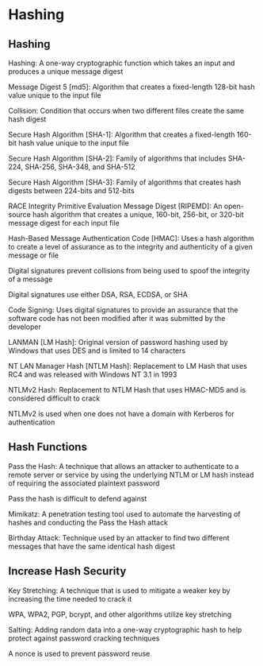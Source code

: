 # Hashing # 

## Hashing ## 

Hashing: A one-way cryptographic function which takes an input and produces a unique message digest 

Message Digest 5 [md5]: Algorithm that creates a fixed-length 128-bit hash value unique to the input file 

Collision: Condition that occurs when two different files create the same hash digest 

Secure Hash Algorithm [SHA-1]: Algorithm that creates a fixed-length 160-bit hash value unique to the input file 

Secure Hash Algorithm [SHA-2]: Family of algorithms that includes SHA-224, SHA-256, SHA-348, and SHA-512 

Secure Hash Algorithm [SHA-3]: Family of algorithms that creates hash digests between 224-bits and 512-bits 

RACE Integrity Primitive Evaluation Message Digest [RIPEMD]: An open-source hash algorithm that creates a unique, 160-bit, 256-bit, or 320-bit message digest for each input file 

Hash-Based Message Authentication Code [HMAC]: Uses a hash algorithm to create a level of assurance as to the integrity and authenticity of a given message or file 

Digital signatures prevent collisions from being used to spoof the integrity of a message 

Digital signatures use either DSA, RSA, ECDSA, or SHA 

Code Signing: Uses digital signatures to provide an assurance that the software code has not been modified after it was submitted by the developer 

LANMAN [LM Hash]: Original version of password hashing used by Windows that uses DES and is limited to 14 characters 

NT LAN Manager Hash [NTLM Hash]: Replacement to LM Hash that uses RC4 and was released with Windows NT 3.1 in 1993 

NTLMv2 Hash: Replacement to NTLM Hash that uses HMAC-MD5 and is considered difficult to crack 

NTLMv2 is used when one does not have a domain with Kerberos for authentication 

## Hash Functions ## 

Pass the Hash: A technique that allows an attacker to authenticate to a remote server or service by using the underlying NTLM or LM hash instead of requiring the associated plaintext password 

Pass the hash is difficult to defend against 

Mimikatz: A penetration testing tool used to automate the harvesting of hashes and conducting the Pass the Hash attack 

Birthday Attack: Technique used by an attacker to find two different messages that have the same identical hash digest 

## Increase Hash Security ## 

Key Stretching: A technique that is used to mitigate a weaker key by increasing the time needed to crack it 

WPA, WPA2, PGP, bcrypt, and other algorithms utilize key stretching 

Salting: Adding random data into a one-way cryptographic hash to help protect against password cracking techniques 

A nonce is used to prevent password reuse 